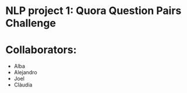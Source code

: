 # NLP project 1: Quora Question Pairs Challenge

# Collaborators:
- Alba
- Alejandro
- Joel
- Clàudia
